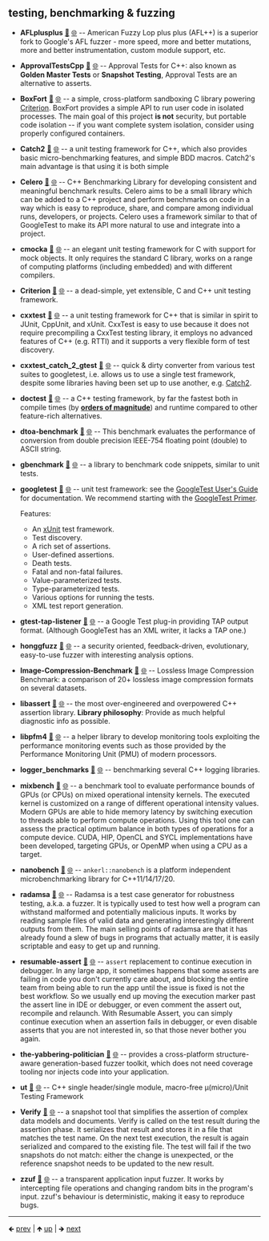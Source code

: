 

## testing, benchmarking & fuzzing

- **AFLplusplus** [📁](./AFLplusplus) [🌐](https://github.com/GerHobbelt/AFLplusplus) -- American Fuzzy Lop plus plus (AFL++) is a superior fork to Google's AFL fuzzer - more speed, more and better mutations, more and better instrumentation, custom module support, etc.
- **ApprovalTestsCpp** [📁](./ApprovalTestsCpp) [🌐](https://github.com/GerHobbelt/ApprovalTests.cpp) -- Approval Tests for C++: also known as **Golden Master Tests** or **Snapshot Testing**, Approval Tests are an alternative to asserts.
- **BoxFort** [📁](./BoxFort) [🌐](https://github.com/GerHobbelt/BoxFort) -- a simple, cross-platform sandboxing C library powering [Criterion](https://github.com/Snaipe/Criterion). BoxFort provides a simple API to run user code in isolated processes. The main goal of this project **is not** security, but portable code isolation -- if you want complete system isolation, consider using properly configured containers.
- **Catch2** [📁](./Catch2) [🌐](https://github.com/GerHobbelt/Catch2) -- a unit testing framework for C++, which also provides basic micro-benchmarking features, and simple BDD macros. Catch2's main advantage is that using it is both simple
- **Celero** [📁](./Celero) [🌐](https://github.com/GerHobbelt/Celero) -- C++ Benchmarking Library for developing consistent and meaningful benchmark results. Celero aims to be a small library which can be added to a C++ project and perform benchmarks on code in a way which is easy to reproduce, share, and compare among individual runs, developers, or projects. Celero uses a framework similar to that of GoogleTest to make its API more natural to use and integrate into a project.
- **cmocka** [📁](./cmocka) [🌐](https://github.com/GerHobbelt/cmocka) -- an elegant unit testing framework for C with support for mock objects. It only requires the standard C library, works on a range of computing platforms (including embedded) and with different compilers.
- **Criterion** [📁](./Criterion) [🌐](https://github.com/GerHobbelt/Criterion) -- a dead-simple, yet extensible, C and C++ unit testing framework.
- **cxxtest** [📁](./cxxtest) [🌐](https://github.com/GerHobbelt/cxxtest) -- a unit testing framework for C++ that is similar in spirit to JUnit, CppUnit, and xUnit. CxxTest is easy to use because it does not require precompiling a CxxTest testing library, it employs no advanced features of C++ (e.g. RTTI) and it supports a very flexible form of test discovery.
- **cxxtest_catch_2_gtest** [📁](./cxxtest_catch_2_gtest) [🌐](https://github.com/GerHobbelt/cxxtest_catch_2_gtest) -- quick & dirty converter from various test suites to googletest, i.e. allows us to use a single test framework, despite some libraries having been set up to use another, e.g. [Catch2](https://github.com/catchorg/Catch2).
- **doctest** [📁](./doctest) [🌐](https://github.com/GerHobbelt/doctest) -- a C++ testing framework, by far the fastest both in compile times (by [**orders of magnitude**](doc/markdown/benchmarks.md)) and runtime compared to other feature-rich alternatives.
- **dtoa-benchmark** [📁](./dtoa-benchmark) [🌐](https://github.com/GerHobbelt/dtoa-benchmark) -- This benchmark evaluates the performance of conversion from double precision IEEE-754 floating point (double) to ASCII string.
- **gbenchmark** [📁](./gbenchmark) [🌐](https://github.com/GerHobbelt/benchmark) -- a library to benchmark code snippets, similar to unit tests.
- **googletest** [📁](./googletest) [🌐](https://github.com/GerHobbelt/googletest) -- unit test framework: see the [GoogleTest User's Guide](https://google.github.io/googletest/) for documentation. We recommend starting with the [GoogleTest Primer](https://google.github.io/googletest/primer.html).
  
  Features:
  
  * An [xUnit](https://en.wikipedia.org/wiki/XUnit) test framework.
  * Test discovery.
  * A rich set of assertions.
  * User-defined assertions.
  * Death tests.
  * Fatal and non-fatal failures.
  * Value-parameterized tests.
  * Type-parameterized tests.
  * Various options for running the tests.
  * XML test report generation.

- **gtest-tap-listener** [📁](./gtest-tap-listener) [🌐](https://github.com/GerHobbelt/gtest-tap-listener) -- a Google Test plug-in providing TAP output format. (Although GoogleTest has an XML writer, it lacks a TAP one.)
- **honggfuzz** [📁](./honggfuzz) [🌐](https://github.com/GerHobbelt/honggfuzz) -- a security oriented, feedback-driven, evolutionary, easy-to-use fuzzer with interesting analysis options.
- **Image-Compression-Benchmark** [📁](./Image-Compression-Benchmark) [🌐](https://github.com/GerHobbelt/Image-Compression-Benchmark) -- Lossless Image Compression Benchmark: a comparison of 20+ lossless image compression formats on several datasets.
- **libassert** [📁](./libassert) [🌐](https://github.com/GerHobbelt/libassert) -- the most over-engineered and overpowered C++ assertion library. **Library philosophy**: Provide as much helpful diagnostic info as possible.
- **libpfm4** [📁](./libpfm4) [🌐](https://github.com/GerHobbelt/libpfm4) -- a helper library to develop monitoring tools exploiting the performance monitoring events such as those provided by the Performance Monitoring Unit (PMU) of modern processors.
- **logger_benchmarks** [📁](./logger_benchmarks) [🌐](https://github.com/GerHobbelt/logger_benchmarks) -- benchmarking several C++ logging libraries.
- **mixbench** [📁](./mixbench) [🌐](https://github.com/GerHobbelt/mixbench) -- a benchmark tool to evaluate performance bounds of GPUs (or CPUs) on mixed operational intensity kernels. The executed kernel is customized on a range of different operational intensity values. Modern GPUs are able to hide memory latency by switching execution to threads able to perform compute operations. Using this tool one can assess the practical optimum balance in both types of operations for a compute device. CUDA, HIP, OpenCL and SYCL implementations have been developed, targeting GPUs, or OpenMP when using a CPU as a target.
- **nanobench** [📁](./nanobench) [🌐](https://github.com/GerHobbelt/nanobench) -- `ankerl::nanobench` is a platform independent microbenchmarking library for C++11/14/17/20.
- **radamsa** [📁](./radamsa) [🌐](https://github.com/GerHobbelt/radamsa) -- Radamsa is a test case generator for robustness testing, a.k.a. a fuzzer. It is typically used to test how well a program can withstand malformed and potentially malicious inputs. It works by reading sample files of valid data and generating interestingly different outputs from them. The main selling points of radamsa are that it has already found a slew of bugs in programs that actually matter, it is easily scriptable and easy to get up and running.
- **resumable-assert** [📁](./resumable-assert) [🌐](https://github.com/GerHobbelt/resumable-assert) -- `assert` replacement to continue execution in debugger. In any large app, it sometimes happens that some asserts are failing in code you don't currently care about, and blocking the entire team from being able to run the app until the issue is fixed is not the best workflow. So we usually end up moving the execution marker past the assert line in IDE or debugger, or even comment the assert out, recompile and relaunch. With Resumable Assert, you can simply continue execution when an assertion fails in debugger, or even disable asserts that you are not interested in, so that those never bother you again.
- **the-yabbering-politician** [📁](./the-yabbering-politician) [🌐](https://github.com/GerHobbelt/the-yabbering-politician) -- provides a cross-platform structure-aware generation-based fuzzer toolkit, which does not need coverage tooling nor injects code into your application.
- **ut** [📁](./ut) [🌐](https://github.com/GerHobbelt/ut) -- C++ single header/single module, macro-free μ(micro)/Unit Testing Framework
- **Verify** [📁](./Verify) [🌐](https://github.com/GerHobbelt/Verify) -- a snapshot tool that simplifies the assertion of complex data models and documents. Verify is called on the test result during the assertion phase. It serializes that result and stores it in a file that matches the test name. On the next test execution, the result is again serialized and compared to the existing file. The test will fail if the two snapshots do not match: either the change is unexpected, or the reference snapshot needs to be updated to the new result.
- **zzuf** [📁](./zzuf) [🌐](https://github.com/GerHobbelt/zzuf) -- a transparent application input fuzzer. It works by intercepting file operations and changing random bits in the program's input. zzuf's behaviour is deterministic, making it easy to reproduce bugs.















	
----

🡸 [prev](./0074-ini.md)  |  🡹 [up](./0006-libraries-we-re-looking-at-for-this-intent.md)  |  🡺 [next](./0076-logging.md)
